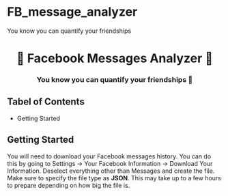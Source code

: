 # FB_message_analyzer
You know you can quantify your friendships
<h1 align="center" style="border-bottom: none;">👥 Facebook Messages Analyzer 💬</h1>
<h3 align="center">You know you can quantify your friendships 👀</h3>

## Tabel of Contents
- Getting Started

## Getting Started
You will need to download your Facebook messages history. You can do this by going to Settings → Your Facebook Information → Download Your Information. Deselect everything other than Messages and create the file. Make sure to specify the file type as **JSON**. This may take up to a few hours to prepare depending on how big the file is.


